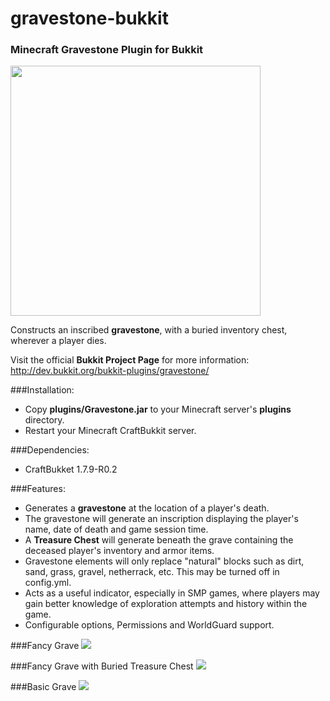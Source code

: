 # gravestone-bukkit

### Minecraft Gravestone Plugin for Bukkit

<img src="http://millan.info/img/gravestone/gravestone.jpg" width="400px" />

Constructs an inscribed **gravestone**, with a buried inventory chest, wherever a player dies.

Visit the official **Bukkit Project Page** for more information: http://dev.bukkit.org/bukkit-plugins/gravestone/

###Installation:

* Copy **plugins/Gravestone.jar** to your Minecraft server's **plugins** directory.
* Restart your Minecraft CraftBukkit server.

###Dependencies:

* CraftBukket 1.7.9-R0.2

###Features:

* Generates a **gravestone** at the location of a player's death.
* The gravestone will generate an inscription displaying the player's name, date of death and game session time.
* A **Treasure Chest** will generate beneath the grave containing the deceased player's inventory and armor items.
* Gravestone elements will only replace "natural" blocks such as dirt, sand, grass, gravel, netherrack, etc. This may be turned off in config.yml.
* Acts as a useful indicator, especially in SMP games, where players may gain better knowledge of exploration attempts and history within the game.
* Configurable options, Permissions and WorldGuard support.

###Fancy Grave
![](http://millan.info/img/gravestone/grave_fancy.jpg)

###Fancy Grave with Buried Treasure Chest
![](http://millan.info/img/gravestone/grave_treasure.jpg)

###Basic Grave
![](http://millan.info/img/gravestone/grave_basic.jpg)

